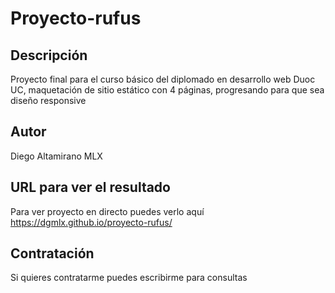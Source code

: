 # Proyecto-rufus
## Descripción
Proyecto final para el curso básico del diplomado en desarrollo web Duoc UC,  maquetación de sitio estático con 4 páginas, progresando para que sea diseño responsive 

## Autor
Diego Altamirano MLX
 
## URL para ver el resultado
Para ver proyecto en directo puedes verlo aquí <https://dgmlx.github.io/proyecto-rufus/>

## Contratación
Si quieres contratarme puedes escribirme para consultas
